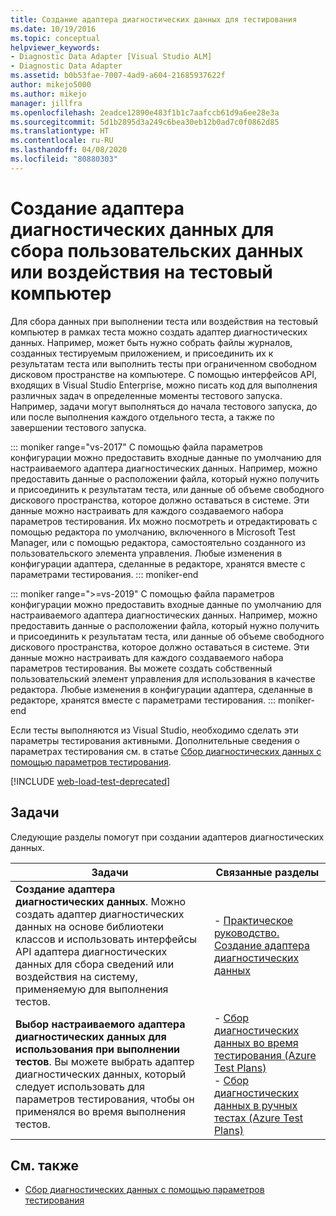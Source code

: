 ```yaml
---
title: Создание адаптера диагностических данных для тестирования
ms.date: 10/19/2016
ms.topic: conceptual
helpviewer_keywords:
- Diagnostic Data Adapter [Visual Studio ALM]
- Diagnostic Data Adapter
ms.assetid: b0b53fae-7007-4ad9-a604-21685937622f
author: mikejo5000
ms.author: mikejo
manager: jillfra
ms.openlocfilehash: 2eadce12890e483f1b1c7aafccb61d9a6ee28e3a
ms.sourcegitcommit: 5d1b2895d3a249c6bea30eb12b0ad7c0f0862d85
ms.translationtype: HT
ms.contentlocale: ru-RU
ms.lasthandoff: 04/08/2020
ms.locfileid: "80880303"
---
```

# <a name="create-a-diagnostic-data-adapter-to-collect-custom-data-or-affect-a-test-machine"></a>Создание адаптера диагностических данных для сбора пользовательских данных или воздействия на тестовый компьютер

Для сбора данных при выполнении теста или воздействия на тестовый компьютер в рамках теста можно создать адаптер диагностических данных. Например, может быть нужно собрать файлы журналов, созданных тестируемым приложением, и присоединить их к результатам теста или выполнить тесты при ограниченном свободном дисковом пространстве на компьютере. С помощью интерфейсов API, входящих в Visual Studio Enterprise, можно писать код для выполнения различных задач в определенные моменты тестового запуска. Например, задачи могут выполняться до начала тестового запуска, до или после выполнения каждого отдельного теста, а также по завершении тестового запуска.

::: moniker range="vs-2017"
С помощью файла параметров конфигурации можно предоставить входные данные по умолчанию для настраиваемого адаптера диагностических данных. Например, можно предоставить данные о расположении файла, который нужно получить и присоединить к результатам теста, или данные об объеме свободного дискового пространства, которое должно оставаться в системе. Эти данные можно настраивать для каждого создаваемого набора параметров тестирования. Их можно посмотреть и отредактировать с помощью редактора по умолчанию, включенного в Microsoft Test Manager, или с помощью редактора, самостоятельно созданного из пользовательского элемента управления. Любые изменения в конфигурации адаптера, сделанные в редакторе, хранятся вместе с параметрами тестирования.
::: moniker-end

::: moniker range=">=vs-2019"
С помощью файла параметров конфигурации можно предоставить входные данные по умолчанию для настраиваемого адаптера диагностических данных. Например, можно предоставить данные о расположении файла, который нужно получить и присоединить к результатам теста, или данные об объеме свободного дискового пространства, которое должно оставаться в системе. Эти данные можно настраивать для каждого создаваемого набора параметров тестирования. Вы можете создать собственный пользовательский элемент управления для использования в качестве редактора. Любые изменения в конфигурации адаптера, сделанные в редакторе, хранятся вместе с параметрами тестирования.
::: moniker-end

Если тесты выполняются из Visual Studio, необходимо сделать эти параметры тестирования активными. Дополнительные сведения о параметрах тестирования см. в статье [Сбор диагностических данных с помощью параметров тестирования](../test/collect-diagnostic-information-using-test-settings.md).

[!INCLUDE [web-load-test-deprecated](includes/web-load-test-deprecated.md)]

## <a name="tasks"></a>Задачи

Следующие разделы помогут при создании адаптеров диагностических данных.

|Задачи|Связанные разделы|
|-|-----------------------|
|**Создание адаптера диагностических данных**. Можно создать адаптер диагностических данных на основе библиотеки классов и использовать интерфейсы API адаптера диагностических данных для сбора сведений или воздействия на систему, применяемую для выполнения тестов.|-   [Практическое руководство. Создание адаптера диагностических данных](../test/how-to-create-a-diagnostic-data-adapter.md)|
|**Выбор настраиваемого адаптера диагностических данных для использования при выполнении тестов**. Вы можете выбрать адаптер диагностических данных, который следует использовать для параметров тестирования, чтобы он применялся во время выполнения тестов.|-   [Сбор диагностических данных во время тестирования (Azure Test Plans)](/azure/devops/test/collect-diagnostic-data?view=vsts)<br />-   [Сбор диагностических данных в ручных тестах (Azure Test Plans)](/azure/devops/test/mtm/collect-more-diagnostic-data-in-manual-tests?view=vsts)|

## <a name="see-also"></a>См. также

- [Сбор диагностических данных с помощью параметров тестирования](../test/collect-diagnostic-information-using-test-settings.md)
